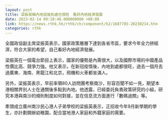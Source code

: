 ```yaml
---
layout: post
title: 梁振英稱內地疫後到處也很旺　看好內地經濟發展
date: 2023-02-14 09:10:48.000000000 +08:00
link: https://news.rthk.hk/rthk/ch/component/k2/1687785-20230214.htm
categories: rthk
---
```


全國政協副主席梁振英表示，國家政策層層下達到各省市區，要求今年全力拼經濟，符合大家的希望，自己看好內地經濟發展。

梁振英在一個電台節目上表示，國家的優勢是內需很大，以及國際市場的中國產品性價比高、競爭力強。他又表示，在新冠疫情後，內地到處都很旺，過去一個月去過廣東、海南、黑龍江和北京，飛機和火車都坐滿人。

另外，梁振英表示，早前率領80人訪問團考察南沙，形容百聞不如一見，期望本港相關界別人士在通關後多點到內地。他透露，已經委託負責政策研究的小組，研究本港與南沙的規則制度如何對接，並在信息流方面進行「數碼過關」等。

牽頭成立廣州南沙民心港人子弟學校的梁振英表示，正招收今年9月新學期的學生，亦計劃開辦幼稚園，配合當地港人家庭和外籍家庭的需要。
